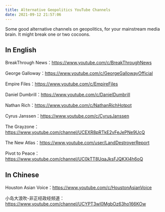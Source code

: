 ```yaml
---
title: Alternative Geopolitics YouTube Channels
date: 2021-09-12 21:57:06
---
```


Some good alternative channels on geopolitics, for your mainstream media brain. It might break one or two cocoons.

## In English

BreakThrough News：https://www.youtube.com/c/BreakThroughNews

George Galloway：https://www.youtube.com/c/GeorgeGallowayOfficial

Empire Files：https://www.youtube.com/c/EmpireFiles

Daniel Dumbrill：https://www.youtube.com/c/DanielDumbrill

Nathan Rich：https://www.youtube.com/c/NathanRichHotpot

Cyrus Janssen：https://www.youtube.com/c/CyrusJanssen

The Grayzone：https://www.youtube.com/channel/UCEXR8pRTkE2vFeJePNe9UcQ

The New Atlas：https://www.youtube.com/user/LandDestroyerReport

Pivot to Peace：https://www.youtube.com/channel/UC0kTT8UqaJksFJQKXI4h6oQ

## In Chinese

Houston Asian Voice：https://www.youtube.com/c/HoustonAsianVoice

小岛大浪吹-非正经政经频道：https://www.youtube.com/channel/UCYPT3wl0MgbOz63ho166KOw

